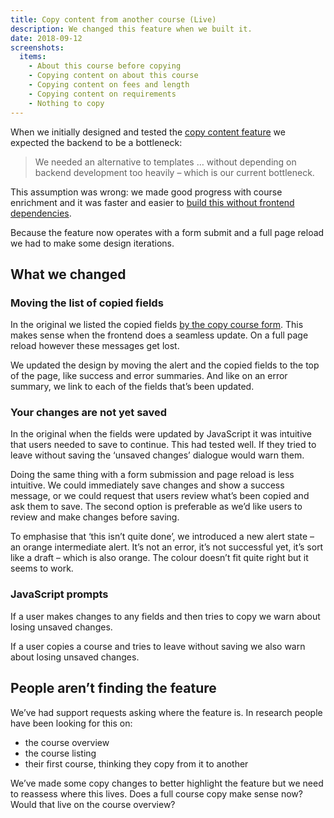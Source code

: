 ```yaml
---
title: Copy content from another course (Live)
description: We changed this feature when we built it.
date: 2018-09-12
screenshots:
  items:
    - About this course before copying
    - Copying content on about this course
    - Copying content on fees and length
    - Copying content on requirements
    - Nothing to copy
---
```


When we initially designed and tested the [copy content feature](/publish-teacher-training-courses/copy-content-from-another-course) we expected the backend to be a bottleneck:

> We needed an alternative to templates … without depending on backend development too heavily – which is our current bottleneck.

This assumption was wrong: we made good progress with course enrichment and it was faster and easier to [build this without frontend dependencies](https://github.com/DFE-Digital/manage-courses-ui/pull/143).

Because the feature now operates with a form submit and a full page reload we had to make some design iterations.

## What we changed

### Moving the list of copied fields

In the original we listed the copied fields [by the copy course form](/publish-teacher-training-courses/copy-content-from-another-course#content-copied-from-another-course). This makes sense when the frontend does a seamless update. On a full page reload however these messages get lost.

We updated the design by moving the alert and the copied fields to the top of the page, like success and error summaries. And like on an error summary, we link to each of the fields that’s been updated.

### Your changes are not yet saved

In the original when the fields were updated by JavaScript it was intuitive that users needed to save to continue. This had tested well. If they tried to leave without saving the ‘unsaved changes’ dialogue would warn them.

Doing the same thing with a form submission and page reload is less intuitive. We could immediately save changes and show a success message, or we could request that users review what’s been copied and ask them to save. The second option is preferable as we’d like users to review and make changes before saving.

To emphasise that ‘this isn’t quite done’, we introduced a new alert state – an orange intermediate alert. It’s not an error, it’s not successful yet, it’s sort like a draft – which is also orange. The colour doesn’t fit quite right but it seems to work.

### JavaScript prompts

If a user makes changes to any fields and then tries to copy we warn about losing unsaved changes.

If a user copies a course and tries to leave without saving we also warn about losing unsaved changes.

## People aren’t finding the feature

We’ve had support requests asking where the feature is. In research people have been looking for this on:

- the course overview
- the course listing
- their first course, thinking they copy from it to another

We’ve made some copy changes to better highlight the feature but we need to reassess where this lives. Does a full course copy make sense now? Would that live on the course overview?
